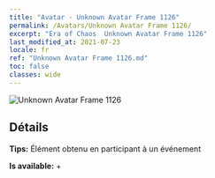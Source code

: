 ```yaml
---
title: "Avatar - Unknown Avatar Frame 1126"
permalink: /Avatars/Unknown Avatar Frame 1126/
excerpt: "Era of Chaos  Unknown Avatar Frame 1126"
last_modified_at: 2021-07-23
locale: fr
ref: "Unknown Avatar Frame 1126.md"
toc: false
classes: wide
---
```

 ![Unknown Avatar Frame 1126](/images/a/avatarFrame_126.png)

## Détails

 **Tips:** Élément obtenu en participant à un événement 

 **Is available:**  + 


